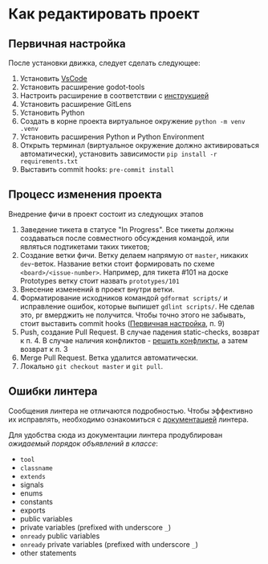 # Как редактировать проект

## Первичная настройка

После установки движка, следует сделать следующее:

1. Установить [VsCode](https://code.visualstudio.com/)
2. Установить расширение godot-tools
3. Настроить расширение в соответствии с [инструкцией](https://github.com/godotengine/godot-vscode-plugin?tab=readme-ov-file#configuration)
4. Установить расширение GitLens
5. Установить Python
6. Создать в корне проекта виртуальное окружение `python -m venv .venv`
7. Установить расширения Python и Python Environment
8. Открыть терминал (виртуальное окружение должно активироваться автоматически), установить зависимости `pip install -r requirements.txt`
9. Выставить commit hooks: `pre-commit install`

## Процесс изменения проекта

Внедрение фичи в проект состоит из следующих этапов

1. Заведение тикета в статусе "In Progress". Все тикеты должны создаваться после совместного обсуждения командой, или являться подтикетами таких тикетов;
2. Создание ветки фичи. Ветку делаем напрямую от `master`, никаких `dev`-веток. Название ветки стоит формировать по схеме `<board>/<issue-number>`. Например, для тикета #101 на доске Prototypes ветку стоит назвать `prototypes/101`
3. Внесение изменений в проект внутри ветки.
4. Форматирование исходников командой `gdformat scripts/` и исправление ошибок, которые выпишет `gdlint scripts/`. Не сделав это, pr вмерджить не получится. Чтобы точно этого не забывать, стоит выставить commit hooks ([Первичная настройка](#первичная-настройка), п. 9)
5. Push, создание Pull Request. В случае падения static-checks, возврат к п. 4. В случае наличия конфликтов - [решить конфликты](../how_to_solve_conflicts.md), а затем возврат к п. 3
6. Merge Pull Request. Ветка удалится автоматически.
7. Локально `git checkout master` и `git pull`.

## Ошибки линтера

Сообщения линтера не отличаются подробностью. Чтобы эффективно их исправлять, необходимо ознакомиться с [документацией](https://github.com/Scony/godot-gdscript-toolkit/wiki/3.-Linter) линтера.

Для удобства сюда из документации линтера продублирован *ожидаемый порядок объявлений в классе*:

- `tool`
- `classname`
- `extends`
- signals
- enums
- constants
- exports
- public variables
- private variables (prefixed with underscore `_`)
- `onready` public variables
- `onready` private variables (prefixed with underscore `_`)
- other statements